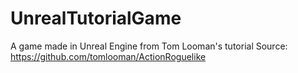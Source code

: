 # UnrealTutorialGame
A game made in Unreal Engine from Tom Looman's tutorial
Source: https://github.com/tomlooman/ActionRoguelike
